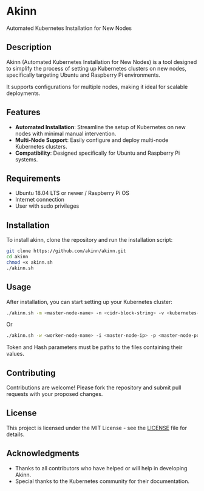 # Akinn
Automated Kubernetes Installation for New Nodes

## Description
Akinn (Automated Kubernetes Installation for New Nodes) is a tool designed to simplify the process of setting up Kubernetes clusters on new nodes, specifically targeting Ubuntu and Raspberry Pi environments.

It supports configurations for multiple nodes, making it ideal for scalable deployments.

## Features
- **Automated Installation**: Streamline the setup of Kubernetes on new nodes with minimal manual intervention.
- **Multi-Node Support**: Easily configure and deploy multi-node Kubernetes clusters.
- **Compatibility**: Designed specifically for Ubuntu and Raspberry Pi systems.

## Requirements
- Ubuntu 18.04 LTS or newer / Raspberry Pi OS
- Internet connection
- User with sudo privileges

## Installation
To install akinn, clone the repository and run the installation script:
```bash
git clone https://github.com/akinn/akinn.git
cd akinn
chmod +x akinn.sh
./akinn.sh
```

## Usage
After installation, you can start setting up your Kubernetes cluster:
```bash
./akinn.sh -m <master-node-name> -n <cidr-block-string> -v <kubernetes-version> -c <cdrs-version> -a <architecture>
```
Or
```bash
./akinn.sh -w <worker-node-name> -i <master-node-ip> -p <master-node-port> -t <token-file-path> -h <hash-file-path> -v <kubernetes-version> -a <architecture>
```
Token and Hash parameters must be paths to the files containing their values.

## Contributing
Contributions are welcome! Please fork the repository and submit pull requests with your proposed changes.

## License
This project is licensed under the MIT License - see the [LICENSE](LICENSE) file for details.

## Acknowledgments
- Thanks to all contributors who have helped or will help in developing Akinn.
- Special thanks to the Kubernetes community for their documentation.